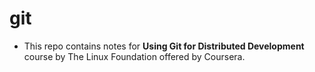 # git
- This repo contains notes for **Using Git for Distributed Development** course by The Linux Foundation offered by Coursera. 
